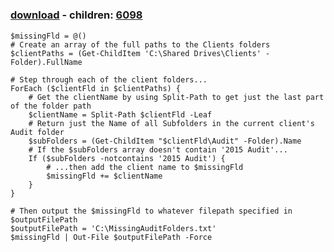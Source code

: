 ﻿---
pid:            6097
poster:         Kittz
title:          
date:           2015-11-18 13:21:31
format:         posh
parent:         0
parent:         0
children:       6098
---

# 

### [download](6097.ps1) - children: [6098](6098.md)



```posh
$missingFld = @()
# Create an array of the full paths to the Clients folders
$clientPaths = (Get-ChildItem 'C:\Shared Drives\Clients' -Folder).FullName

# Step through each of the client folders...
ForEach ($clientFld in $clientPaths) {
    # Get the clientName by using Split-Path to get just the last part of the folder path
    $clientName = Split-Path $clientFld -Leaf
    # Return just the Name of all Subfolders in the current client's Audit folder
    $subFolders = (Get-ChildItem "$clientFld\Audit" -Folder).Name
    # If the $subFolders array doesn't contain '2015 Audit'...
    If ($subFolders -notcontains '2015 Audit') {
        # ...then add the client name to $missingFld
        $missingFld += $clientName
    }
}

# Then output the $missingFld to whatever filepath specified in $outputFilePath
$outputFilePath = 'C:\MissingAuditFolders.txt'
$missingFld | Out-File $outputFilePath -Force
```
